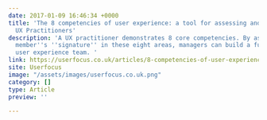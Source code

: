 ```yaml
---
date: 2017-01-09 16:46:34 +0000
title: 'The 8 competencies of user experience: a tool for assessing and developing
  UX Practitioners'
description: 'A UX practitioner demonstrates 8 core competencies. By assessing each team
  member''s ''signature'' in these eight areas, managers can build a fully rounded
  user experience team. '
link: https://userfocus.co.uk/articles/8-competencies-of-user-experience.html
site: Userfocus
image: "/assets/images/userfocus.co.uk.png"
category: []
type: Article
preview: ''

---
```

